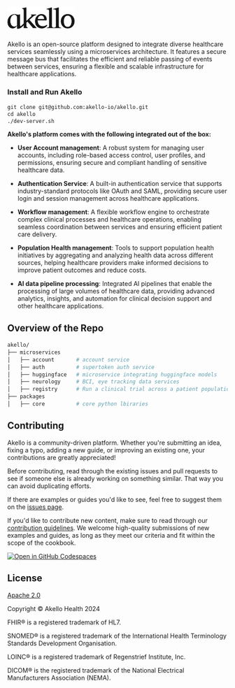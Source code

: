 <a href="https://akello.io" target="_blank">
  <picture>
    <source media="(prefers-color-scheme: dark)" srcset="/assets/akello-logo-white.png" style="max-width: 100%; height: 50px; margin-bottom: 20px">
    <img src="/assets/akello-logo.png" alt="Akello Logo" height="50"/>
  </picture>
</a>

<h3></h3>


Akello is an open-source platform designed to integrate diverse healthcare services seamlessly using a microservices architecture. It features a secure message bus that facilitates the efficient and reliable passing of events between services, ensuring a flexible and scalable infrastructure for healthcare applications.

### Install and Run Akello
```
git clone git@github.com:akello-io/akello.git
cd akello
./dev-server.sh
```

**Akello's platform comes with the following integrated out of the box:**

- **User Account management**: A robust system for managing user accounts, including role-based access control, user profiles, and permissions, ensuring secure and compliant handling of sensitive healthcare data.

- **Authentication Service**: A built-in authentication service that supports industry-standard protocols like OAuth and SAML, providing secure user login and session management across healthcare applications.

- **Workflow management**: A flexible workflow engine to orchestrate complex clinical processes and healthcare operations, enabling seamless coordination between services and ensuring efficient patient care delivery.

- **Population Health management**: Tools to support population health initiatives by aggregating and analyzing health data across different sources, helping healthcare providers make informed decisions to improve patient outcomes and reduce costs.

- **AI data pipeline processing**: Integrated AI pipelines that enable the processing of large volumes of healthcare data, providing advanced analytics, insights, and automation for clinical decision support and other healthcare applications.


## Overview of the Repo

```sh
akello/
├── microservices
│   ├── account       # account service
│   ├── auth          # supertoken auth service
│   ├── huggingface   # microservice integrating huggingface models
│   ├── neurology     # BCI, eye tracking data services
│   ├── registry      # Run a clinical trial across a patient population
├── packages
│   ├── core          # core python lbiraries
```

## Contributing

Akello is a community-driven platform. Whether you're submitting an idea, fixing a typo, adding a new guide, or improving an existing one, your contributions are greatly appreciated!

Before contributing, read through the existing issues and pull requests to see if someone else is already working on something similar. That way you can avoid duplicating efforts.

If there are examples or guides you'd like to see, feel free to suggest them on the [issues page](https://github.com/akello-io/akello/issues).

If you'd like to contribute new content, make sure to read through our [contribution guidelines](https://akello.io/docs/developers/contributing). We welcome high-quality submissions of new examples and guides, as long as they meet our criteria and fit within the scope of the cookbook.


[![Open in GitHub Codespaces](https://github.com/codespaces/badge.svg)](https://github.com/codespaces/new?hide_repo_select=true&ref=main&repo=akello-io/akello&machine=basicLinux32gb&location=EastUs)


## License

[Apache 2.0](LICENSE.txt)

Copyright &copy; Akello Health 2024

FHIR&reg; is a registered trademark of HL7.

SNOMED&reg; is a registered trademark of the International Health Terminology Standards Development Organisation.

LOINC&reg; is a registered trademark of Regenstrief Institute, Inc.

DICOM&reg; is the registered trademark of the National Electrical Manufacturers Association (NEMA).
